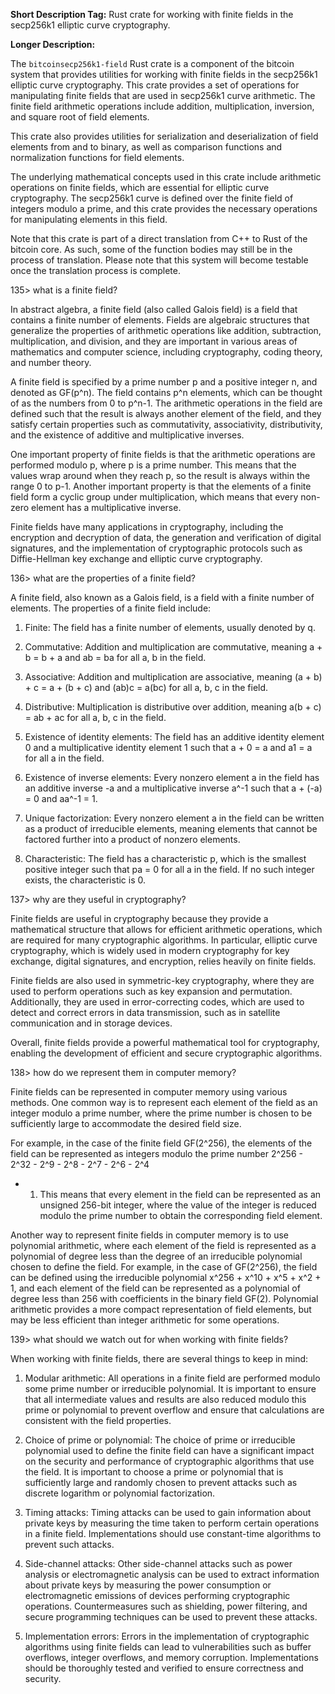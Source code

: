 **Short Description Tag:** Rust crate for working
with finite fields in the secp256k1 elliptic curve
cryptography.

**Longer Description:**

The `bitcoinsecp256k1-field` Rust crate is
a component of the bitcoin system that provides
utilities for working with finite fields in the
secp256k1 elliptic curve cryptography. This crate
provides a set of operations for manipulating
finite fields that are used in secp256k1 curve
arithmetic. The finite field arithmetic operations
include addition, multiplication, inversion, and
square root of field elements.

This crate also provides utilities for
serialization and deserialization of field
elements from and to binary, as well as comparison
functions and normalization functions for field
elements.

The underlying mathematical concepts used in this
crate include arithmetic operations on finite
fields, which are essential for elliptic curve
cryptography. The secp256k1 curve is defined over
the finite field of integers modulo a prime, and
this crate provides the necessary operations for
manipulating elements in this field.

Note that this crate is part of a direct
translation from C++ to Rust of the bitcoin
core. As such, some of the function bodies may
still be in the process of translation. Please
note that this system will become testable once
the translation process is complete.

135> what is a finite field?

In abstract algebra, a finite field (also called
Galois field) is a field that contains a finite
number of elements. Fields are algebraic
structures that generalize the properties of
arithmetic operations like addition, subtraction,
multiplication, and division, and they are
important in various areas of mathematics and
computer science, including cryptography, coding
theory, and number theory.

A finite field is specified by a prime number
p and a positive integer n, and denoted as
GF(p^n). The field contains p^n elements, which
can be thought of as the numbers from 0 to
p^n-1. The arithmetic operations in the field are
defined such that the result is always another
element of the field, and they satisfy certain
properties such as commutativity, associativity,
distributivity, and the existence of additive and
multiplicative inverses.

One important property of finite fields is that
the arithmetic operations are performed modulo p,
where p is a prime number. This means that the
values wrap around when they reach p, so the
result is always within the range 0 to
p-1. Another important property is that the
elements of a finite field form a cyclic group
under multiplication, which means that every
non-zero element has a multiplicative inverse.

Finite fields have many applications in
cryptography, including the encryption and
decryption of data, the generation and
verification of digital signatures, and the
implementation of cryptographic protocols such as
Diffie-Hellman key exchange and elliptic curve
cryptography.

136> what are the properties of a finite field?

A finite field, also known as a Galois field, is
a field with a finite number of elements. The
properties of a finite field include:

1. Finite: The field has a finite number of
   elements, usually denoted by q.

2. Commutative: Addition and multiplication are
   commutative, meaning a + b = b + a and ab = ba
   for all a, b in the field.

3. Associative: Addition and multiplication are
   associative, meaning (a + b) + c = a + (b + c)
   and (ab)c = a(bc) for all a, b, c in the field.

4. Distributive: Multiplication is distributive
   over addition, meaning a(b + c) = ab + ac for
   all a, b, c in the field.

5. Existence of identity elements: The field has
   an additive identity element 0 and
   a multiplicative identity element 1 such that
   a + 0 = a and a1 = a for all a in the field.

6. Existence of inverse elements: Every nonzero
   element a in the field has an additive inverse
   -a and a multiplicative inverse a^-1 such that
   a + (-a) = 0 and aa^-1 = 1.

7. Unique factorization: Every nonzero element
   a in the field can be written as a product of
   irreducible elements, meaning elements that
   cannot be factored further into a product of
   nonzero elements.

8. Characteristic: The field has a characteristic
   p, which is the smallest positive integer such
   that pa = 0 for all a in the field. If no such
   integer exists, the characteristic is 0.

137> why are they useful in cryptography?

Finite fields are useful in cryptography because
they provide a mathematical structure that allows
for efficient arithmetic operations, which are
required for many cryptographic algorithms. In
particular, elliptic curve cryptography, which is
widely used in modern cryptography for key
exchange, digital signatures, and encryption,
relies heavily on finite fields.

Finite fields are also used in symmetric-key
cryptography, where they are used to perform
operations such as key expansion and
permutation. Additionally, they are used in
error-correcting codes, which are used to detect
and correct errors in data transmission, such as
in satellite communication and in storage devices.

Overall, finite fields provide a powerful
mathematical tool for cryptography, enabling the
development of efficient and secure cryptographic
algorithms.

138> how do we represent them in computer memory?

Finite fields can be represented in computer
memory using various methods. One common way is to
represent each element of the field as an integer
modulo a prime number, where the prime number is
chosen to be sufficiently large to accommodate the
desired field size.

For example, in the case of the finite field
GF(2^256), the elements of the field can be
represented as integers modulo the prime number
2^256 - 2^32 - 2^9 - 2^8 - 2^7 - 2^6 - 2^4
- 1. This means that every element in the field
can be represented as an unsigned 256-bit integer,
where the value of the integer is reduced modulo
the prime number to obtain the corresponding field
element.

Another way to represent finite fields in computer
memory is to use polynomial arithmetic, where each
element of the field is represented as
a polynomial of degree less than the degree of an
irreducible polynomial chosen to define the
field. For example, in the case of GF(2^256), the
field can be defined using the irreducible
polynomial x^256 + x^10 + x^5 + x^2 + 1, and each
element of the field can be represented as
a polynomial of degree less than 256 with
coefficients in the binary field GF(2). Polynomial
arithmetic provides a more compact representation
of field elements, but may be less efficient than
integer arithmetic for some operations.

139> what should we watch out for when working
with finite fields?

When working with finite fields, there are several
things to keep in mind:

1. Modular arithmetic: All operations in a finite
   field are performed modulo some prime number or
   irreducible polynomial. It is important to
   ensure that all intermediate values and results
   are also reduced modulo this prime or
   polynomial to prevent overflow and ensure that
   calculations are consistent with the field
   properties.

2. Choice of prime or polynomial: The choice of
   prime or irreducible polynomial used to define
   the finite field can have a significant impact
   on the security and performance of
   cryptographic algorithms that use the field. It
   is important to choose a prime or polynomial
   that is sufficiently large and randomly chosen
   to prevent attacks such as discrete logarithm
   or polynomial factorization.

3. Timing attacks: Timing attacks can be used to
   gain information about private keys by
   measuring the time taken to perform certain
   operations in a finite field. Implementations
   should use constant-time algorithms to prevent
   such attacks.

4. Side-channel attacks: Other side-channel
   attacks such as power analysis or
   electromagnetic analysis can be used to extract
   information about private keys by measuring the
   power consumption or electromagnetic emissions
   of devices performing cryptographic
   operations. Countermeasures such as shielding,
   power filtering, and secure programming
   techniques can be used to prevent these
   attacks.

5. Implementation errors: Errors in the
   implementation of cryptographic algorithms
   using finite fields can lead to vulnerabilities
   such as buffer overflows, integer overflows,
   and memory corruption. Implementations should
   be thoroughly tested and verified to ensure
   correctness and security.
